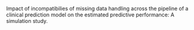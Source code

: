 Impact of incompatibilies of missing data handling across the pipeline of a clinical prediction model on the estimated predictive performance: A simulation study. 
